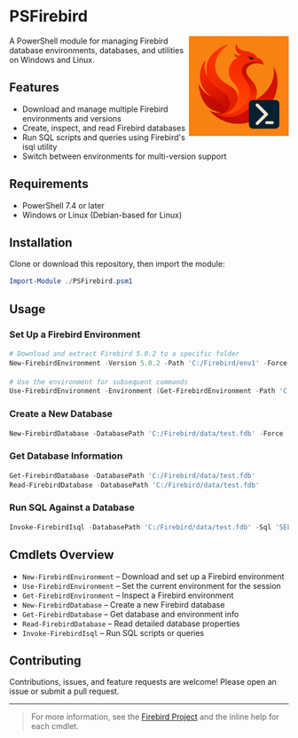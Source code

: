 # PSFirebird

<img src="docs/PSFirebird-logo.png" alt="PSFirebird Logo" width="180" align="right" />

A PowerShell module for managing Firebird database environments, databases, and utilities on Windows and Linux.

## Features
- Download and manage multiple Firebird environments and versions
- Create, inspect, and read Firebird databases
- Run SQL scripts and queries using Firebird's isql utility
- Switch between environments for multi-version support

## Requirements
- PowerShell 7.4 or later
- Windows or Linux (Debian-based for Linux)

## Installation
Clone or download this repository, then import the module:

```powershell
Import-Module ./PSFirebird.psm1
```

## Usage

### Set Up a Firebird Environment
```powershell
# Download and extract Firebird 5.0.2 to a specific folder
New-FirebirdEnvironment -Version 5.0.2 -Path 'C:/Firebird/env1' -Force

# Use the environment for subsequent commands
Use-FirebirdEnvironment -Environment (Get-FirebirdEnvironment -Path 'C:/Firebird/env1')
```

### Create a New Database
```powershell
New-FirebirdDatabase -DatabasePath 'C:/Firebird/data/test.fdb' -Force
```

### Get Database Information
```powershell
Get-FirebirdDatabase -DatabasePath 'C:/Firebird/data/test.fdb'
Read-FirebirdDatabase -DatabasePath 'C:/Firebird/data/test.fdb'
```

### Run SQL Against a Database
```powershell
Invoke-FirebirdIsql -DatabasePath 'C:/Firebird/data/test.fdb' -Sql 'SELECT * FROM RDB$DATABASE;'
```

## Cmdlets Overview
- `New-FirebirdEnvironment` – Download and set up a Firebird environment
- `Use-FirebirdEnvironment` – Set the current environment for the session
- `Get-FirebirdEnvironment` – Inspect a Firebird environment
- `New-FirebirdDatabase` – Create a new Firebird database
- `Get-FirebirdDatabase` – Get database and environment info
- `Read-FirebirdDatabase` – Read detailed database properties
- `Invoke-FirebirdIsql` – Run SQL scripts or queries

## Contributing
Contributions, issues, and feature requests are welcome! Please open an issue or submit a pull request.

---
> For more information, see the [Firebird Project](https://firebirdsql.org/) and the inline help for each cmdlet.
